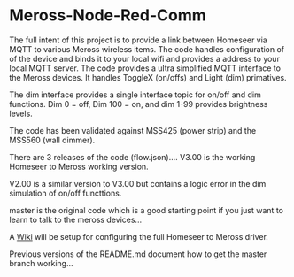 # Meross-Node-Red-Comm

The full intent of this project is to provide a link between Homeseer via MQTT to various Meross wireless items.  The code handles configuration of of the device and binds it to your local wifi and provides a address to your local MQTT server.  The code provides a ultra simplified MQTT interface to the Meross devices.  It handles ToggleX (on/offs) and Light (dim) primatives.

The dim interface provides a single interface topic for on/off and dim functions.  Dim 0 = off, Dim 100 = on, and dim 1-99 provides brightness levels.

The code has been validated against MSS425 (power strip) and the MSS560 (wall dimmer).

There are 3 releases of the code (flow.json)....
V3.00 is the working Homeseer to Meross working version.

V2.00 is a similar version to V3.00 but contains a logic error in the dim simulation of on/off functtions.

master is the original code which is a good starting point if you just want to learn to talk to the meross devices...

A [Wiki](Wiki) will be setup for configuring the full Homeseer to Meross driver.

Previous versions of the README.md document how to get the master branch working...
